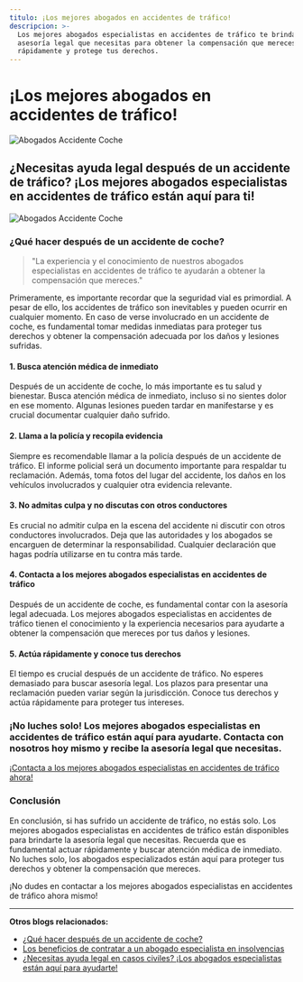 ```yaml
---
titulo: ¡Los mejores abogados en accidentes de tráfico!
descripcion: >-
  Los mejores abogados especialistas en accidentes de tráfico te brindan la
  asesoría legal que necesitas para obtener la compensación que mereces. Actúa
  rápidamente y protege tus derechos.
---
```


# **¡Los mejores abogados en accidentes de tráfico!**

![Abogados Accidente Coche](./img/abogados-accidente-coche-1.webp)

## **¿Necesitas ayuda legal después de un accidente de tráfico? ¡Los mejores abogados especialistas en accidentes de tráfico están aquí para ti!**

![Abogados Accidente Coche](./img/abogados-accidente-coche-2.webp)

### **¿Qué hacer después de un accidente de coche?**

> "La experiencia y el conocimiento de nuestros abogados especialistas en accidentes de tráfico te ayudarán a obtener la compensación que mereces."

Primeramente, es importante recordar que la seguridad vial es primordial. A pesar de ello, los accidentes de tráfico son inevitables y pueden ocurrir en cualquier momento. En caso de verse involucrado en un accidente de coche, es fundamental tomar medidas inmediatas para proteger tus derechos y obtener la compensación adecuada por los daños y lesiones sufridas.

#### **1. Busca atención médica de inmediato**

Después de un accidente de coche, lo más importante es tu salud y bienestar. Busca atención médica de inmediato, incluso si no sientes dolor en ese momento. Algunas lesiones pueden tardar en manifestarse y es crucial documentar cualquier daño sufrido.

#### **2. Llama a la policía y recopila evidencia**

Siempre es recomendable llamar a la policía después de un accidente de tráfico. El informe policial será un documento importante para respaldar tu reclamación. Además, toma fotos del lugar del accidente, los daños en los vehículos involucrados y cualquier otra evidencia relevante.

#### **3. No admitas culpa y no discutas con otros conductores**

Es crucial no admitir culpa en la escena del accidente ni discutir con otros conductores involucrados. Deja que las autoridades y los abogados se encarguen de determinar la responsabilidad. Cualquier declaración que hagas podría utilizarse en tu contra más tarde.

#### **4. Contacta a los mejores abogados especialistas en accidentes de tráfico**

Después de un accidente de coche, es fundamental contar con la asesoría legal adecuada. Los mejores abogados especialistas en accidentes de tráfico tienen el conocimiento y la experiencia necesarios para ayudarte a obtener la compensación que mereces por tus daños y lesiones.

#### **5. Actúa rápidamente y conoce tus derechos**

El tiempo es crucial después de un accidente de tráfico. No esperes demasiado para buscar asesoría legal. Los plazos para presentar una reclamación pueden variar según la jurisdicción. Conoce tus derechos y actúa rápidamente para proteger tus intereses.

### **¡No luches solo! Los mejores abogados especialistas en accidentes de tráfico están aquí para ayudarte. Contacta con nosotros hoy mismo y recibe la asesoría legal que necesitas.**

[¡Contacta a los mejores abogados especialistas en accidentes de tráfico ahora!](abogados-especialistas-en-accidentes-de-trafico)




### **Conclusión**




En conclusión, si has sufrido un accidente de tráfico, no estás solo. Los mejores abogados especialistas en accidentes de tráfico están disponibles para brindarte la asesoría legal que necesitas. Recuerda que es fundamental actuar rápidamente y buscar atención médica de inmediato. No luches solo, los abogados especializados están aquí para proteger tus derechos y obtener la compensación que mereces.




¡No dudes en contactar a los mejores abogados especialistas en accidentes de tráfico ahora mismo!




---




**Otros blogs relacionados:**




- [¿Qué hacer después de un accidente de coche?](abogado-accidente-trafico)
- [Los beneficios de contratar a un abogado especialista en insolvencias](abogado-especialista-en-insolvencias)
- [¿Necesitas ayuda legal en casos civiles? ¡Los abogados especialistas están aquí para ayudarte!](abogados-de-casos-civiles)



